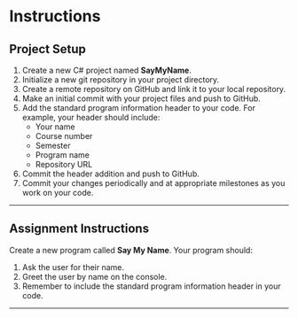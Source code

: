 # Instructions

## Project Setup

1. Create a new C# project named **SayMyName**.
2. Initialize a new git repository in your project directory.
3. Create a remote repository on GitHub and link it to your local repository.
4. Make an initial commit with your project files and push to GitHub.
5. Add the standard program information header to your code. For example, your header should include:
   - Your name
   - Course number
   - Semester
   - Program name
   - Repository URL
6. Commit the header addition and push to GitHub.
7. Commit your changes periodically and at appropriate milestones as you work on your code.

---

## Assignment Instructions

Create a new program called **Say My Name**. Your program should:

1. Ask the user for their name.
2. Greet the user by name on the console.
3. Remember to include the standard program information header in your code.

---
